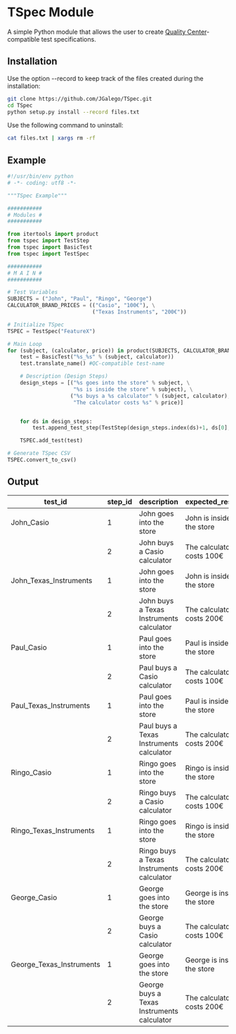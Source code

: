 # TSpec Module

A simple Python module that allows the user to create <a href="https://saas.hpe.com/en-us/software/quality-center">Quality Center</a>-compatible test specifications.

## Installation

Use the option --record to keep track of the files created during the installation:
```bash
git clone https://github.com/JGalego/TSpec.git
cd TSpec
python setup.py install --record files.txt
```

Use the following command to uninstall:
```bash
cat files.txt | xargs rm -rf
```

## Example

```python
#!/usr/bin/env python
# -*- coding: utf8 -*-

"""TSpec Example"""

###########
# Modules #
###########

from itertools import product
from tspec import TestStep
from tspec import BasicTest
from tspec import TestSpec

###########
# M A I N #
###########

# Test Variables
SUBJECTS = ("John", "Paul", "Ringo", "George")
CALCULATOR_BRAND_PRICES = (("Casio", "100€"), \
                           ("Texas Instruments", "200€"))

# Initialize TSpec
TSPEC = TestSpec("FeatureX")

# Main Loop
for (subject, (calculator, price)) in product(SUBJECTS, CALCULATOR_BRAND_PRICES):
    test = BasicTest("%s_%s" % (subject, calculator))
    test.translate_name() #QC-compatible test-name

    # Description (Design Steps)
    design_steps = [("%s goes into the store" % subject, \
                     "%s is inside the store" % subject), \
                    ("%s buys a %s calculator" % (subject, calculator), \
                     "The calculator costs %s" % price)]


    for ds in design_steps:
        test.append_test_step(TestStep(design_steps.index(ds)+1, ds[0], ds[1]))

    TSPEC.add_test(test)

# Generate TSpec CSV
TSPEC.convert_to_csv()
```

## Output

| test_id | step_id | description | expected_result |
|---|---|---|---|
| John_Casio | 1 | John goes into the store | John is inside the store |
|  | 2 | John buys a Casio calculator | The calculator costs 100€ |
| John_Texas_Instruments | 1 | John goes into the store | John is inside the store |
|  | 2 | John buys a Texas Instruments calculator | The calculator costs 200€ |
| Paul_Casio | 1 | Paul goes into the store | Paul is inside the store |
|  | 2 | Paul buys a Casio calculator | The calculator costs 100€ |
| Paul_Texas_Instruments | 1 | Paul goes into the store | Paul is inside the store |
|  | 2 | Paul buys a Texas Instruments calculator | The calculator costs 200€ |
| Ringo_Casio | 1 | Ringo goes into the store | Ringo is inside the store |
|  | 2 | Ringo buys a Casio calculator | The calculator costs 100€ |
| Ringo_Texas_Instruments | 1 | Ringo goes into the store | Ringo is inside the store |
|  | 2 | Ringo buys a Texas Instruments calculator | The calculator costs 200€ |
| George_Casio | 1 | George goes into the store | George is inside the store |
|  | 2 | George buys a Casio calculator | The calculator costs 100€ |
| George_Texas_Instruments | 1 | George goes into the store | George is inside the store |
|  | 2 | George buys a Texas Instruments calculator | The calculator costs 200€ |
